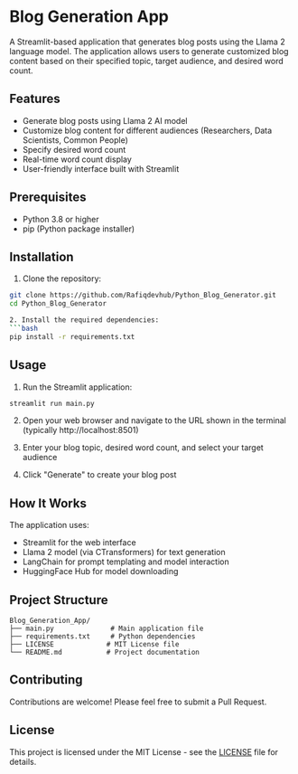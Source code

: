 # Blog Generation App

A Streamlit-based application that generates blog posts using the Llama 2 language model. The application allows users to generate customized blog content based on their specified topic, target audience, and desired word count.

## Features

- Generate blog posts using Llama 2 AI model
- Customize blog content for different audiences (Researchers, Data Scientists, Common People)
- Specify desired word count
- Real-time word count display
- User-friendly interface built with Streamlit

## Prerequisites

- Python 3.8 or higher
- pip (Python package installer)

## Installation

1. Clone the repository:
```bash
git clone https://github.com/Rafiqdevhub/Python_Blog_Generator.git
cd Python_Blog_Generator

2. Install the required dependencies:
```bash
pip install -r requirements.txt
```

## Usage

1. Run the Streamlit application:
```bash
streamlit run main.py
```

2. Open your web browser and navigate to the URL shown in the terminal (typically http://localhost:8501)

3. Enter your blog topic, desired word count, and select your target audience

4. Click "Generate" to create your blog post

## How It Works

The application uses:
- Streamlit for the web interface
- Llama 2 model (via CTransformers) for text generation
- LangChain for prompt templating and model interaction
- HuggingFace Hub for model downloading

## Project Structure

```
Blog_Generation_App/
├── main.py              # Main application file
├── requirements.txt     # Python dependencies
├── LICENSE             # MIT License file
└── README.md           # Project documentation
```

## Contributing

Contributions are welcome! Please feel free to submit a Pull Request.

## License

This project is licensed under the MIT License - see the [LICENSE](LICENSE) file for details.